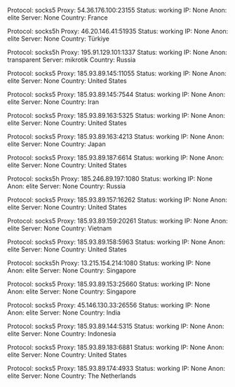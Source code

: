 Protocol: socks5
Proxy: 54.36.176.100:23155
Status: working
IP: None
Anon: elite
Server: None
Country: France

Protocol: socks5h
Proxy: 46.20.146.41:51935
Status: working
IP: None
Anon: elite
Server: None
Country: Türkiye

Protocol: socks5h
Proxy: 195.91.129.101:1337
Status: working
IP: None
Anon: transparent
Server: mikrotik
Country: Russia

Protocol: socks5
Proxy: 185.93.89.145:11055
Status: working
IP: None
Anon: elite
Server: None
Country: United States

Protocol: socks5
Proxy: 185.93.89.145:7544
Status: working
IP: None
Anon: elite
Server: None
Country: Iran

Protocol: socks5
Proxy: 185.93.89.163:5325
Status: working
IP: None
Anon: elite
Server: None
Country: United States

Protocol: socks5
Proxy: 185.93.89.163:4213
Status: working
IP: None
Anon: elite
Server: None
Country: Japan

Protocol: socks5
Proxy: 185.93.89.187:6614
Status: working
IP: None
Anon: elite
Server: None
Country: United States

Protocol: socks5h
Proxy: 185.246.89.197:1080
Status: working
IP: None
Anon: elite
Server: None
Country: Russia

Protocol: socks5
Proxy: 185.93.89.157:16262
Status: working
IP: None
Anon: elite
Server: None
Country: United States

Protocol: socks5
Proxy: 185.93.89.159:20261
Status: working
IP: None
Anon: elite
Server: None
Country: Vietnam

Protocol: socks5
Proxy: 185.93.89.158:5963
Status: working
IP: None
Anon: elite
Server: None
Country: United States

Protocol: socks5h
Proxy: 13.215.154.214:1080
Status: working
IP: None
Anon: elite
Server: None
Country: Singapore

Protocol: socks5
Proxy: 185.93.89.153:25660
Status: working
IP: None
Anon: elite
Server: None
Country: Singapore

Protocol: socks5
Proxy: 45.146.130.33:26556
Status: working
IP: None
Anon: elite
Server: None
Country: India

Protocol: socks5
Proxy: 185.93.89.144:5315
Status: working
IP: None
Anon: elite
Server: None
Country: Indonesia

Protocol: socks5
Proxy: 185.93.89.183:6881
Status: working
IP: None
Anon: elite
Server: None
Country: United States

Protocol: socks5
Proxy: 185.93.89.174:4933
Status: working
IP: None
Anon: elite
Server: None
Country: The Netherlands

